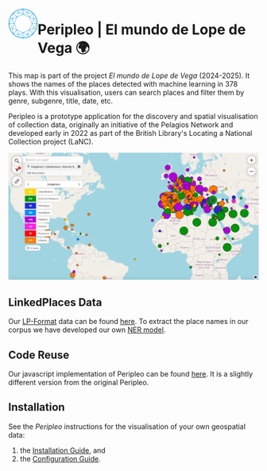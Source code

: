 [<img title="Pelagios Network" src="./logos/pelagios.svg" height="60" align="left">](https://pelagios.org/)
# Peripleo | El mundo de Lope de Vega 🌍

This map is part of the project _El mundo de Lope de Vega_ (2024-2025). It shows the names of the places detected with machine learning in 378 plays. With this visualisation, users can search places and filter them by genre, subgenre, title, date, etc.

Peripleo is a prototype application for the discovery and spatial visualisation of collection data, originally an initiative of the Pelagios Network and developed early in 2022 as part of the British Library's Locating a National Collection project (LaNC).

![Preview of the map of the projet](map_preview.png)


## LinkedPlaces Data

Our [LP-Format](https://github.com/LinkedPasts/linked-places-format) data can be found [here](https://github.com/MiguelBetti/Lope_peripleo/tree/main/public/data). To extract the place names in our corpus we have developed our own [NER model](https://github.com/MiguelBetti/Lope_ner).

## Code Reuse

Our javascript implementation of Peripleo can be found [here](https://github.com/MiguelBetti/Lope_peripleo/tree/main/src). It is a slightly different version from the original Peripleo.

## Installation

See the *Peripleo* instructions for the visualisation of your own geospatial data:
1. the [Installation Guide](https://github.com/britishlibrary/peripleo/blob/main/README.md), and
2. the [Configuration Guide](https://github.com/britishlibrary/peripleo/blob/main/Configuration-Guide.md).
